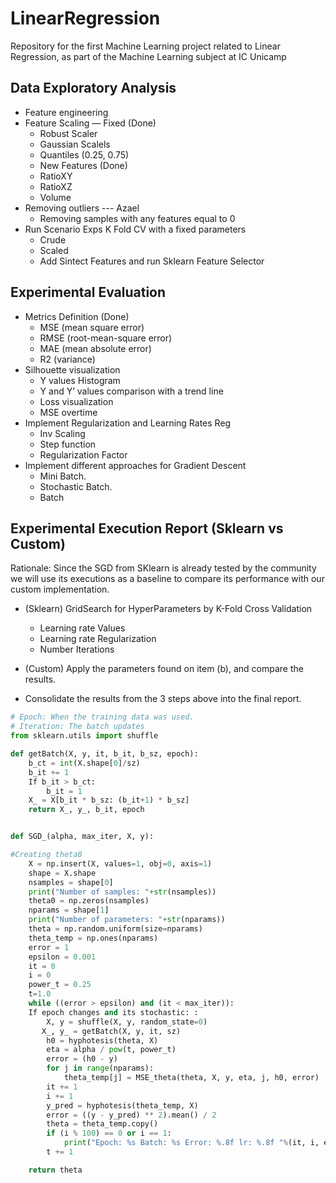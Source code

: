 # LinearRegression

Repository for the first Machine Learning project related to Linear Regression, as part of the Machine Learning subject at IC Unicamp

## Data Exploratory Analysis

- Feature engineering
- Feature Scaling — Fixed (Done)
  - Robust Scaler
  - Gaussian Scalels
  - Quantiles (0.25, 0.75)
  - New Features (Done)
  - RatioXY
  - RatioXZ
  - Volume
- Removing outliers --- Azael
  - Removing samples with any features equal to 0
- Run Scenario Exps K Fold CV with a fixed parameters
  - Crude
  - Scaled
  - Add Sintect Features and run Sklearn Feature Selector

## Experimental Evaluation

- Metrics Definition (Done)
  - MSE (mean square error)
  - RMSE (root-mean-square error)
  - MAE (mean absolute error)
  - R2 (variance)
- Silhouette visualization
  - Y values Histogram
  - Y and Y’ values comparison with a trend line
  - Loss visualization
  - MSE overtime
- Implement Regularization and Learning Rates Reg
  - Inv Scaling
  - Step function
  - Regularization Factor
- Implement different approaches for Gradient Descent
  - Mini Batch.
  - Stochastic Batch.
  - Batch

## Experimental Execution Report (Sklearn vs Custom)

Rationale: Since the SGD from SKlearn is already tested by the community we will use its executions as a baseline to compare its performance with our custom implementation.

- (Sklearn) GridSearch for HyperParameters by K-Fold Cross Validation
  - Learning rate Values
  - Learning rate Regularization
  - Number Iterations
- (Custom) Apply the parameters found on item (b), and compare the results.

- Consolidate the results from the 3 steps above into the final report.

```python
# Epoch: When the training data was used.
# Iteration: The batch updates
from sklearn.utils import shuffle

def getBatch(X, y, it, b_it, b_sz, epoch):
    b_ct = int(X.shape[0]/sz)
    b_it += 1
    If b_it > b_ct:
        b_it = 1
    X_ = X[b_it * b_sz: (b_it+1) * b_sz]
    return X_, y_, b_it, epoch


def SGD_(alpha, max_iter, X, y):

#Creating theta0
    X = np.insert(X, values=1, obj=0, axis=1)
    shape = X.shape
    nsamples = shape[0]
    print("Number of samples: "+str(nsamples))
    theta0 = np.zeros(nsamples)
    nparams = shape[1]
    print("Number of parameters: "+str(nparams))
    theta = np.random.uniform(size=nparams)
    theta_temp = np.ones(nparams)
    error = 1
    epsilon = 0.001
    it = 0
    i = 0
    power_t = 0.25
    t=1.0
    while ((error > epsilon) and (it < max_iter)):
	If epoch changes and its stochastic: :
		X, y = shuffle(X, y, random_state=0)
       X_, y_ = getBatch(X, y, it, sz)
        h0 = hyphotesis(theta, X)
        eta = alpha / pow(t, power_t)
        error = (h0 - y)
        for j in range(nparams):
            theta_temp[j] = MSE_theta(theta, X, y, eta, j, h0, error)
        it += 1
        i += 1
        y_pred = hyphotesis(theta_temp, X)
        error = ((y - y_pred) ** 2).mean() / 2
        theta = theta_temp.copy()
        if (i % 100) == 0 or i == 1:
            print("Epoch: %s Batch: %s Error: %.8f lr: %.8f "%(it, i, error, eta))
        t += 1

    return theta
```
